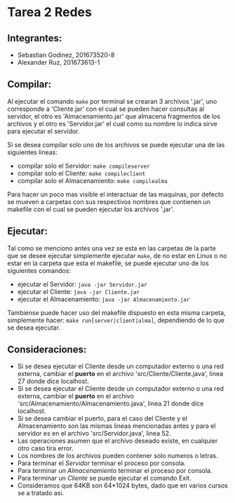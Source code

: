 # Tarea 2 Redes

## Integrantes:
- Sebastian Godinez, 201673520-8
- Alexander Ruz, 201673613-1

## Compilar:
Al ejecutar el comando `make` por terminal se crearan 3 archivos '.jar', uno corresponde a 'Cliente.jar' con el cual se pueden hacer consultas al servidor, el otro es 'Almacenamiento.jar' que almacena fragmentos de los archivos y el otro es 'Servidor.jar' el cual como su nombre lo indica sirve para ejecutar el servidor.

Si se desea compilar solo uno de los archivos se puede ejecutar una de las siguientes lineas:
- compilar solo el Servidor: `make compileserver`
- compilar solo el Cliente: `make compileclient`
- compilar solo el Almacenamiento: `make compilealma`

Para hacer un poco mas visible el interactuar de las maquinas, por defecto se mueven a carpetas con sus respectivos nombres que contienen un makefile con el cual se pueden ejecutar los archivos '.jar'.

## Ejecutar:
Tal como se menciono antes una vez se esta en las carpetas de la parte que se desee ejecutar simplemente ejecutar `make`, de no estar en Linux o no estar en la carpeta que esta el makefile, se puede ejecutar uno de los siguientes comandos:
- ejecutar el Servidor: `java -jar Servidor.jar`
- ejecutar el Cliente: `java -jar Cliente.jar`
- ejecutar el Almacenamiento: `java -jar Almacenamiento.jar`

Tambiense puede hacer uso del makefile dispuesto en esta misma carpeta, simplemente hacer: `make run[server|client|alma]`, dependiendo de lo que se desea ejecutar.

## Consideraciones:
- Si se desea ejecutar el Cliente desde un computador externo o una red externa, cambiar el **puerto** en el archivo 'src/Cliente/Cliente.java', linea 27 donde dice localhost.
- Si se desea ejecutar el Cliente desde un computador externo o una red externa, cambiar el **puerto** en el archivo 'src/Almacenamiento/Almacenamiento.java', linea 21 donde dice localhost.
- Si se desea cambiar el puerto, para el caso del Cliente y el Almacenamiento son las mismas lineas mencionadas antes y para el servidor es en el archivo 'src/Servidor.java', linea 52.
- Las operaciones asumen que el archivo deseado existe, en cualquier otro caso tira error.
- Los nombres de los archivos pueden contener solo numeros o letras.
- Para terminar el *Servidor* terminar el proceso por consola.
- Para terminar un *Almacenamiento* terminar el proceso por consola.
- Para terminar un *Cliente* se puede ejecutar el comando Exit.
- Consideramos que 64KB son 64*1024 bytes, dado que en varios cursos se a tratado asi.